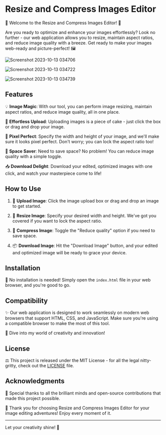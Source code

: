 # Resize and Compress Images Editor

🌟 Welcome to the Resize and Compress Images Editor! 🌟

Are you ready to optimize and enhance your images effortlessly? Look no further - our web application allows you to resize, maintain aspect ratios, and reduce image quality with a breeze. Get ready to make your images web-ready and picture-perfect! 🖼️

![Screenshot 2023-10-13 034706](https://github.com/YawBoah/Resize-and-Compress-Image-Editor/assets/126890146/80751ada-d6b7-403e-aa79-f34a291bf800)


![Screenshot 2023-10-13 034722](https://github.com/YawBoah/Resize-and-Compress-Image-Editor/assets/126890146/0ded81fd-b0fc-4d20-bec2-19c386b72343)


![Screenshot 2023-10-13 034739](https://github.com/YawBoah/Resize-and-Compress-Image-Editor/assets/126890146/618864c3-d95a-4e2f-85a6-448a483b160c)


## Features

💡 **Image Magic**: With our tool, you can perform image resizing, maintain aspect ratios, and reduce image quality, all in one place.

🚀 **Effortless Upload**: Uploading images is a piece of cake - just click the box or drag and drop your image.

🎨 **Pixel Perfect**: Specify the width and height of your image, and we'll make sure it looks pixel perfect. Don't worry; you can lock the aspect ratio too!

💾 **Space Saver**: Need to save space? No problem! You can reduce image quality with a simple toggle.

📥 **Download Delight**: Download your edited, optimized images with one click, and watch your masterpiece come to life! 

## How to Use

1. 📁 **Upload Image**: Click the image upload box or drag and drop an image to get started.

2. 📏 **Resize Image**: Specify your desired width and height. We've got you covered if you want to lock the aspect ratio.

3. 💫 **Compress Image**: Toggle the "Reduce quality" option if you need to save space.

4. 📦 **Download Image**: Hit the "Download Image" button, and your edited and optimized image will be ready to grace your device.

## Installation

🚀 No installation is needed! Simply open the `index.html` file in your web browser, and you're good to go.

## Compatibility

✨ Our web application is designed to work seamlessly on modern web browsers that support HTML, CSS, and JavaScript. Make sure you're using a compatible browser to make the most of this tool.


🌈 Dive into my world of creativity and innovation!

## License

⚖️ This project is released under the MIT License - for all the legal nitty-gritty, check out the [LICENSE](LICENSE) file.

## Acknowledgments

🙏 Special thanks to all the brilliant minds and open-source contributions that made this project possible.

💖 Thank you for choosing Resize and Compress Images Editor for your image editing adventures! Enjoy every moment of it.

---

Let your creativity shine! 🚀
